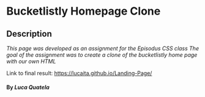 # Bucketlistly Homepage Clone

## Description

_This page was developed as an assignment for the Episodus CSS class_
_The goal of the assignment was to create a clone of the bucketlistly home page with our own HTML_

Link to final result: https://lucaita.github.io/Landing-Page/

#### By _**Luca Quatela**_

